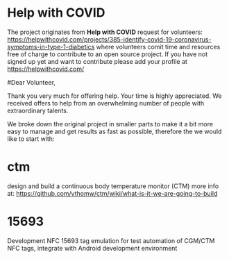 # Help with COVID

The project originates from **Help with COVID** request for volunteers: https://helpwithcovid.com/projects/385-identify-covid-19-coronavirus-symptoms-in-type-1-diabetics where volunteers comit time and resources free of charge to contribute to an open source project.
If you have not signed up yet and want to contribute please add your profile at https://helpwithcovid.com/

#Dear Volunteer, 
 
Thank you very much for offering help. Your time is highly appreciated. We received offers to help from an overwhelming number of people  with extraordinary talents. 

We broke down the original project in smaller parts to make it a bit more easy to manage and get results as fast as possible, therefore the we would like to start with:

# ctm
design and build a continuous body temperature monitor (CTM) 
more info at: https://github.com/vthomw/ctm/wiki/what-is-it-we-are-going-to-build

# 15693
Development NFC 15693 tag emulation for test automation of CGM/CTM NFC tags, integrate with Android development environment 

